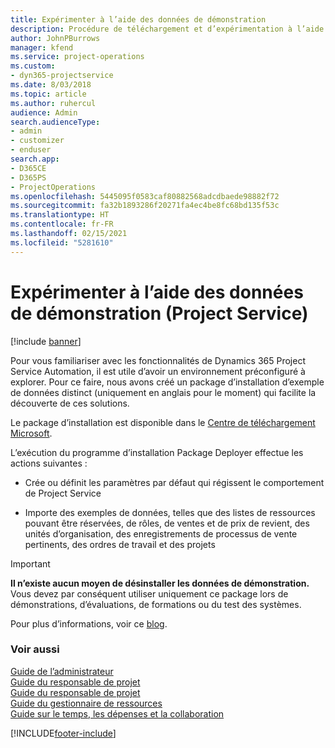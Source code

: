 ```yaml
---
title: Expérimenter à l’aide des données de démonstration
description: Procédure de téléchargement et d’expérimentation à l’aide des données de démonstration pour Project Service Automation
author: JohnPBurrows
manager: kfend
ms.service: project-operations
ms.custom:
- dyn365-projectservice
ms.date: 8/03/2018
ms.topic: article
ms.author: ruhercul
audience: Admin
search.audienceType:
- admin
- customizer
- enduser
search.app:
- D365CE
- D365PS
- ProjectOperations
ms.openlocfilehash: 5445095f0583caf80882568adcdbaede98882f72
ms.sourcegitcommit: fa32b1893286f20271fa4ec4be8fc68bd135f53c
ms.translationtype: HT
ms.contentlocale: fr-FR
ms.lasthandoff: 02/15/2021
ms.locfileid: "5281610"
---
```

# <a name="experiment-with-demo-data-project-service"></a>Expérimenter à l’aide des données de démonstration (Project Service)

[!include [banner](../includes/psa-now-project-operations.md)]

Pour vous familiariser avec les fonctionnalités de Dynamics 365 Project Service Automation, il est utile d’avoir un environnement préconfiguré à explorer. Pour ce faire, nous avons créé un package d’installation d’exemple de données distinct (uniquement en anglais pour le moment) qui facilite la découverte de ces solutions. 

Le package d’installation est disponible dans le [Centre de téléchargement Microsoft](https://go.microsoft.com/fwlink/?linkid=859966).  

L’exécution du programme d’installation Package Deployer effectue les actions suivantes : 
  
-   Crée ou définit les paramètres par défaut qui régissent le comportement de Project Service  
  
-   Importe des exemples de données, telles que des listes de ressources pouvant être réservées, de rôles, de ventes et de prix de revient, des unités d’organisation, des enregistrements de processus de vente pertinents, des ordres de travail et des projets    
  
> [!IMPORTANT]
> **Il n’existe aucun moyen de désinstaller les données de démonstration.** Vous devez par conséquent utiliser uniquement ce package lors de démonstrations, d’évaluations, de formations ou du test des systèmes.

Pour plus d’informations, voir ce [blog](https://blogs.msdn.microsoft.com/crm/2017/10/24/microsoft-dynamics-365-for-field-service-and-project-service-automation-sample-data).





  
### <a name="see-also"></a>Voir aussi  
 [Guide de l’administrateur](../psa/admin-guide.md)   
 [Guide du responsable de projet](../psa/account-manager-guide.md)   
 [Guide du responsable de projet](../psa/project-manager-guide.md)   
 [Guide du gestionnaire de ressources](../psa/resource-manager-guide.md)   
 [Guide sur le temps, les dépenses et la collaboration](../psa/time-expense-collaboration-guide.md)


[!INCLUDE[footer-include](../includes/footer-banner.md)]